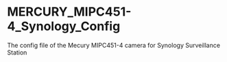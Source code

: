# MERCURY_MIPC451-4_Synology_Config
The config file of the Mecury MIPC451-4 camera for Synology Surveillance Station
